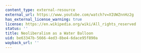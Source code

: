 ```yaml
---
content_type: external-resource
external_url: https://www.youtube.com/watch?v=XIUWZnnHz2g
has_external_license_warning: true
license: https://en.wikipedia.org/wiki/All_rights_reserved
status: ''
title: Neoliberalism as a Water Balloon
uid: be63347b-5666-4ed3-8be4-6dace95f890a
wayback_url: ''
---
```


